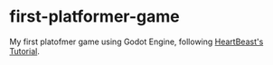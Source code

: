 # first-platformer-game
 My first platofmer game using Godot Engine, following [HeartBeast's Tutorial](https://www.youtube.com/watch?v=M8-JVjtJlIQ&list=PL9FzW-m48fn0i9GYBoTY-SI3yOBZjH1kJ).
